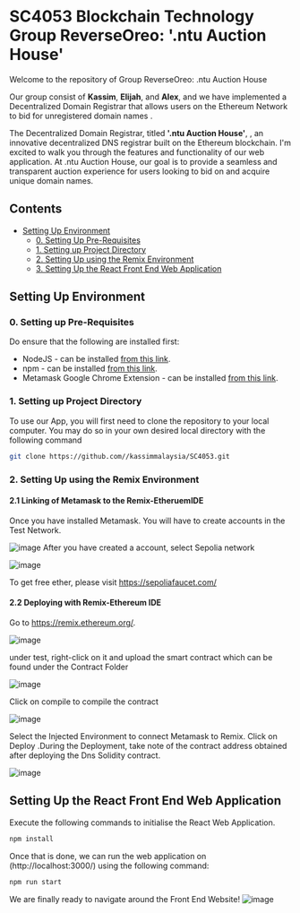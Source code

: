 # SC4053 Blockchain Technology Group ReverseOreo: '.ntu Auction House'

Welcome to the repository of Group ReverseOreo: .ntu Auction House 

Our group consist of  **Kassim**, **Elijah**, and **Alex**, and  we have implemented a Decentralized Domain Registrar that allows users on the Ethereum Network to bid for unregistered domain names .

The Decentralized Domain Registrar, titled **'.ntu Auction House'**, , an innovative decentralized DNS registrar built on the Ethereum blockchain. I'm excited to walk you through the features and functionality of our web application. At .ntu Auction House, our goal is to provide a seamless and transparent auction experience for users looking to bid on and acquire unique domain names.


## Contents
* [Setting Up Environment](#Environment)
  * [0. Setting Up Pre-Requisites](#PreReqs)
  * [1. Setting up Project Directory](#Directory)
  * [2. Setting Up using the Remix Environment](#RemixIDE)
  * [3.  Setting Up the React Front End Web Application](#FrontEnd)
 


<a name="Environment"></a>
## Setting Up Environment

<a name="PreReqs"></a>
### 0. Setting up Pre-Requisites

Do ensure that the following are installed first:

* NodeJS - can be installed [from this link](https://nodejs.org/en/).
* npm - can be installed [from this link](https://www.npmjs.com/get-npm).
* Metamask Google Chrome Extension - can be installed [from this link](https://metamask.io/download.html).


<a name="Directory"></a>
### 1. Setting up Project Directory

To use our App, you will first need to clone the repository to your local computer. You may do so in your own desired local directory with the following command

```bash
git clone https://github.com//kassimmalaysia/SC4053.git
```



<a name="RemixIDE"></a>
### 2. Setting Up using the Remix Environment

#### 2.1 Linking of Metamask to the Remix-EtheruemIDE
Once you have installed Metamask. You will have to create accounts in the Test Network.

![image](https://github.com/kassimmalaysia/SC4053/assets/101180214/24181b05-2f1b-45fe-82cd-97a9b7b9051c)
After you have created a account, select Sepolia network

![image](https://github.com/kassimmalaysia/SC4053/assets/101180214/7c88e66f-7605-4195-8f33-598d089572e6)

To get free ether, please visit https://sepoliafaucet.com/


#### 2.2 Deploying with Remix-Ethereum IDE

Go to https://remix.ethereum.org/.

![image](https://github.com/kassimmalaysia/SC4053/assets/101180214/41c2b5af-e0cc-49a3-8be4-288b34cddf96)

under test, right-click on it and upload the smart contract which can be found under the Contract Folder

![image](https://github.com/kassimmalaysia/SC4053/assets/101180214/9fdf7043-07fa-4928-a627-88ded151739d)

Click on compile to compile the contract


![image](https://github.com/kassimmalaysia/SC4053/assets/101180214/d4f8ea6f-a9f6-43dd-9358-f29bcaa622d6)


Select the Injected Environment to connect Metamask to Remix. Click on Deploy .During the Deployment, take note of the contract address obtained after deploying the Dns Solidity contract.

![image](https://github.com/kassimmalaysia/SC4053/assets/101180214/6b700f88-d716-4be8-84d6-2b08a6d6d992)




<a name="FrontEnd"></a>
## Setting Up the React Front End Web Application

Execute the following commands to initialise the React Web Application.

```bash
npm install
```

Once that is done, we can run the web application on (http://localhost:3000/)  using the following command:



```bash
npm run start
```


We are finally ready to navigate around the Front End Website!
![image](https://github.com/kassimmalaysia/SC4053/assets/101180214/7d791ddd-4c24-4738-af7c-21e17dba2eac)






